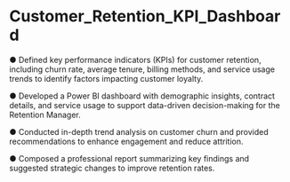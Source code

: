 # Customer_Retention_KPI_Dashboard

● Defined key performance indicators (KPIs) for customer retention, including churn rate, average tenure, billing methods, and service usage trends to identify factors impacting customer loyalty.

● Developed a Power BI dashboard with demographic insights, contract details, and service usage to support data-driven decision-making for the Retention Manager.

● Conducted in-depth trend analysis on customer churn and provided recommendations to enhance engagement and reduce attrition.

● Composed a professional report summarizing key findings and suggested strategic changes to improve retention rates.
